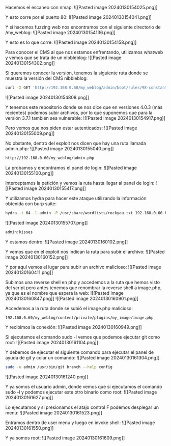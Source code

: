 Hacemos el escaneo con nmap:
![[Pasted image 20240130154025.png]]

Y esto corre por el puerto 80:
![[Pasted image 20240130154041.png]]

Y si hacemos fuzzing web nos encontramos con el siguiente directorio de /my_weblog:
![[Pasted image 20240130154136.png]]

Y esto es lo que corre:
![[Pasted image 20240130154158.png]]

Para conocer el CMS al que nos estamos enfrentando, utilizamos whatweb y vemos que se trata de un nibbleblog:
![[Pasted image 20240130154302.png]]

Si queremos conocer la versión, tenemos la siguiente ruta donde se muestra la versión del CMS nibbleblog:
```bash
curl -X GET 'http://192.168.0.60/my_weblog/admin/boot/rules/98-constants.bit'
```
![[Pasted image 20240130154808.png]]

Y tenemos este repositorio donde se nos dice que en versiones 4.0.3 (más recientes) podemos subir archivos, por lo que suponemos que para la versión 3.7.1 también sea vulnerable:
![[Pasted image 20240130154917.png]]

Pero vemos que nos piden estar autenticados:
![[Pasted image 20240130155009.png]]

No obstante, dentro del exploit nos dicen que hay una ruta llamada admin.php:
![[Pasted image 20240130155040.png]]

```bash
http://192.168.0.60/my_weblog/admin.php
```
La probamos y encontramos el panel de login:
![[Pasted image 20240130155100.png]]

Interceptamos la petición y vemos la ruta hasta llegar al panel de login:
![[Pasted image 20240130155417.png]]

Y utilizamos hydra para hacer este ataque utilizando la información obtenida con burp suite:
```bash
hydra -t 64 -l admin -P /usr/share/wordlists/rockyou.txt 192.168.0.60 http-post-form "/my_weblog/admin.php:username=admin&password=^PASS^:Incorrect username or password."
```
![[Pasted image 20240130155707.png]]
```bash
admin:kisses
```

Y estamos dentro:
![[Pasted image 20240130160102.png]]

Y vemos que en el exploit nos indican la ruta para subir el archivo:
![[Pasted image 20240130160152.png]]

Y por aquí vemos el lugar para subir un archivo malicioso:
![[Pasted image 20240130160411.png]]

Subimos una reverse shell en php y accedemos a la ruta que hemos visto del script pero antes tenemos que renombrar la reverse shell a image.php, ya que es el nombre que espera la web:
![[Pasted image 20240130160847.png]]
![[Pasted image 20240130160901.png]]

Accedemos a la ruta donde se subió el image.php malicioso:
```bash
192.168.0.60/my_weblog/content/private/plugins/my_image/image.php
```

Y recibimos la conexión:
![[Pasted image 20240130160949.png]]

Si ejecutamos el comando sudo -l vemos que podemos ejecutar git como root:
![[Pasted image 20240130161104.png]]

Y debemos de ejecutar el siguiente comando para ejecutar el panel de ayuda de git y colar un comando:
![[Pasted image 20240130161304.png]]
```bash
sudo -u admin /usr/bin/git branch --help config
```
![[Pasted image 20240130161240.png]]

Y ya somos el usuario admin, donde vemos que si ejecutamos el comando sudo -l y podemos ejecutar este otro binario como root:
![[Pasted image 20240130161627.png]]

Lo ejecutamos y si presionamos el atajo control F podemos desplegar un menú:
![[Pasted image 20240130161523.png]]

Entramos dentro de user menu y luego en invoke shell:
![[Pasted image 20240130161550.png]]

Y ya somos root:
![[Pasted image 20240130161609.png]]
